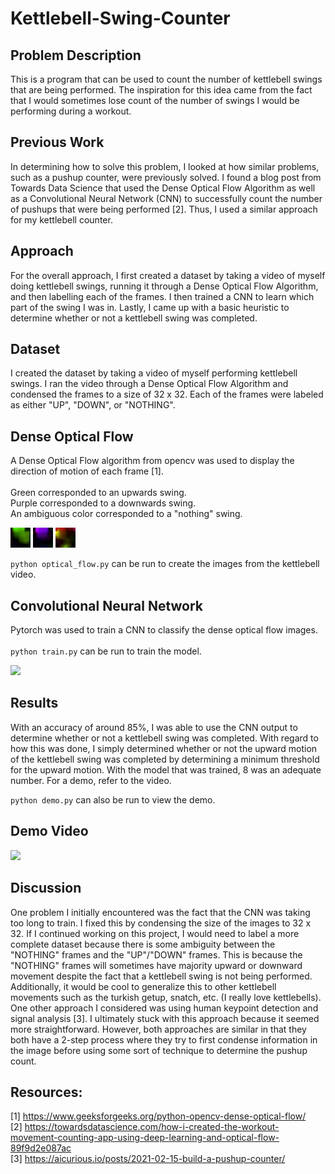 # Kettlebell-Swing-Counter

## Problem Description
This is a program that can be used to count the number of kettlebell swings that are being performed. The inspiration for this idea came from the fact that I would sometimes lose count of the number of swings I would be performing during a workout.

## Previous Work
In determining how to solve this problem, I looked at how similar problems, such as a pushup counter, were previously solved. I found a blog post from Towards Data Science that used the Dense Optical Flow Algorithm as well as a Convolutional Neural Network (CNN) to successfully count the number of pushups that were being performed [2]. Thus, I used a similar approach for my kettlebell counter.

## Approach
For the overall approach, I first created a dataset by taking a video of myself doing kettlebell swings, running it through a Dense Optical Flow Algorithm, and then labelling each of the frames. I then trained a CNN to learn which part of the swing I was in. Lastly, I came up with a basic heuristic to determine whether or not a kettlebell swing was completed.

## Dataset
I created the dataset by taking a video of myself performing kettlebell swings. I ran the video through a Dense Optical Flow Algorithm and condensed the frames to a size of 32 x 32. Each of the frames were labeled as either "UP", "DOWN", or "NOTHING".

## Dense Optical Flow
 A Dense Optical Flow algorithm from opencv was used to display the direction of motion of each frame [1].
 <br>
 <br>
 Green corresponded to an upwards swing.
 <br>
 Purple corresponded to a downwards swing.
 <br>
 An ambiguous color corresponded to a "nothing" swing.
 
 ![](analysis/up.jpg)
 ![](analysis/down.jpg)
 ![](analysis/nothing.jpg)
 
 ```python optical_flow.py``` can be run to create the images from the kettlebell video.
 
 ## Convolutional Neural Network
 Pytorch was used to train a CNN to classify the dense optical flow images.
 <br>
 <br>
 ```python train.py``` can be run to train the model.
 
 ![](analysis/test_losses_accuracies.png)
 
 ## Results
 With an accuracy of around 85%, I was able to use the CNN output to determine whether or not a kettlebell swing was completed. With regard to how this was done, I simply determined whether or not the upward motion of the kettlebell swing was completed by determining a minimum threshold for the upward motion. With the model that was trained, 8 was an adequate number. For a demo, refer to the video.
 
 ```python demo.py``` can also be run to view the demo.
 
 ## Demo Video
 
 [![](https://img.youtube.com/vi/X_aL2QOQwiw/0.jpg)](https://youtu.be/X_aL2QOQwiw "Video Explanation")
 
 ## Discussion
 
One problem I initially encountered was the fact that the CNN was taking too long to train. I fixed this by condensing the size of the images to 32 x 32. If I continued working on this project, I would need to label a more complete dataset because there is some ambiguity between the "NOTHING" frames and the "UP"/"DOWN" frames. This is because the "NOTHING" frames will sometimes have majority upward or downward movement despite the fact that a kettlebell swing is not being performed. Additionally, it would be cool to generalize this to other kettlebell movements such as the turkish getup, snatch, etc. (I really love kettlebells). One other approach I considered was using human keypoint detection and signal analysis [3]. I ultimately stuck with this approach because it seemed more straightforward. However, both approaches are similar in that they both have a 2-step process where they try to first condense information in the image before using some sort of technique to determine the pushup count.

 ## Resources:
 [1] https://www.geeksforgeeks.org/python-opencv-dense-optical-flow/<br>
 [2] https://towardsdatascience.com/how-i-created-the-workout-movement-counting-app-using-deep-learning-and-optical-flow-89f9d2e087ac<br>
 [3] https://aicurious.io/posts/2021-02-15-build-a-pushup-counter/
 
